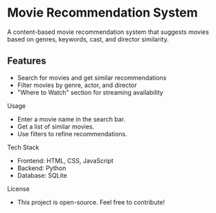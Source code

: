 # Movie Recommendation System  

A content-based movie recommendation system that suggests movies based on genres, keywords, cast, and director similarity.  

## Features  
- Search for movies and get similar recommendations  
- Filter movies by genre, actor, and director  
- "Where to Watch" section for streaming availability

Usage
- Enter a movie name in the search bar.
- Get a list of similar movies.
- Use filters to refine recommendations.

Tech Stack
- Frontend: HTML, CSS, JavaScript
- Backend: Python 
- Database: SQLite
  
License
- This project is open-source. Feel free to contribute!

